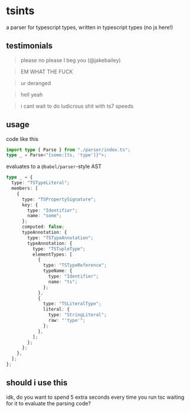 # tsints

a parser for typescript types, written in typescript types (no js here!)

## testimonials

> please no please I beg you (@jakebailey)

> EM WHAT THE FUCK

> ur deranged

> hell yeah

> i cant wait to do ludicrous shit with ts7 speeds

## usage

code like this

```ts
import type { Parse } from "./parser/index.ts";
type _ = Parse<"{some:[ts, 'type']}">;
```

evaluates to a `@babel/parser`-style AST

```ts
type _ = {
  type: "TSTypeLiteral";
  members: [
    {
      type: "TSPropertySignature";
      key: {
        type: "Identifier";
        name: "some";
      };
      computed: false;
      typeAnnotation: {
        type: "TSTypeAnnotation";
        typeAnnotation: {
          type: "TSTupleType";
          elementTypes: [
            {
              type: "TSTypeReference";
              typeName: {
                type: "Identifier";
                name: "ts";
              };
            },
            {
              type: "TSLiteralType";
              literal: {
                type: "StringLiteral";
                raw: "'type'";
              };
            },
          ];
        };
      };
    },
  ];
};
```

## should i use this

idk, do you want to spend 5 extra seconds every time you run tsc waiting for it to evaluate the parsing code?

